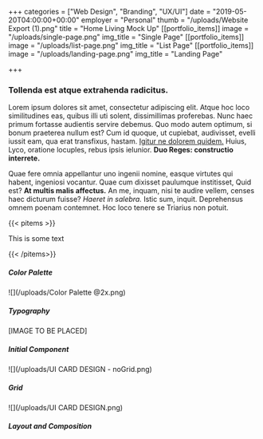+++
categories = ["Web Design", "Branding", "UX/UI"]
date = "2019-05-20T04:00:00+00:00"
employer = "Personal"
thumb = "/uploads/Website Export (1).png"
title = "Home Living Mock Up"
[[portfolio_items]]
image = "/uploads/single-page.png"
img_title = "Single Page"
[[portfolio_items]]
image = "/uploads/list-page.png"
img_title = "List Page"
[[portfolio_items]]
image = "/uploads/landing-page.png"
img_title = "Landing Page"

+++
### Tollenda est atque extrahenda radicitus.

Lorem ipsum dolores sit amet, consectetur adipiscing elit. Atque hoc loco similitudines eas, quibus illi uti solent, dissimillimas proferebas. Nunc haec primum fortasse audientis servire debemus. Quo modo autem optimum, si bonum praeterea nullum est? Cum id quoque, ut cupiebat, audivisset, evelli iussit eam, qua erat transfixus, hastam. [Igitur ne dolorem quidem.](http://loripsum.net/) Huius, Lyco, oratione locuples, rebus ipsis ielunior. **Duo Reges: constructio interrete.**

Quae fere omnia appellantur uno ingenii nomine, easque virtutes qui habent, ingeniosi vocantur. Quae cum dixisset paulumque institisset, Quid est? **At multis malis affectus.** An me, inquam, nisi te audire vellem, censes haec dicturum fuisse? _Haeret in salebra._ Istic sum, inquit. Deprehensus omnem poenam contemnet. Hoc loco tenere se Triarius non potuit.



{{< pitems >}}

This is some text

{{< /pitems>}}


##### Color Palette

![](/uploads/Color Palette @2x.png)

##### Typography

\[IMAGE TO BE PLACED\]

##### Initial Component

![](/uploads/UI CARD DESIGN - noGrid.png)

##### Grid

![](/uploads/UI CARD DESIGN.png)

##### Layout and Composition
